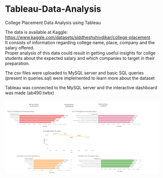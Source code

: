 # Tableau-Data-Analysis
College Placement Data Analysis using Tableau

The data is available at Kaggle: https://www.kaggle.com/datasets/siddheshshivdikar/college-placement
<br> It consists of information regarding college name, place, company and the salary offered.
<br> Proper analysis of this data could result in getting useful insights for collge students about the expected salary and which companies to target in their preparation. 

The csv files were uploaded to MySQL server and basic SQL queries (present in queries.sql) were implemented to learn more about the dataset

Tableau was connected to the MySQL server and the interactive dashboard was made (ab490.twbx)<br><br>
<img src="/Dashboard.png" width="1200">





